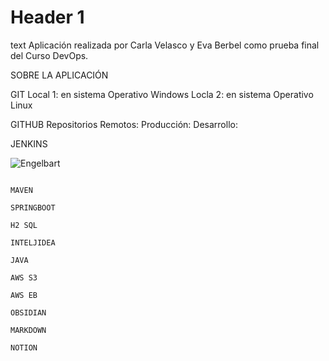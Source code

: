
# Header 1
text
Aplicación realizada por Carla Velasco y Eva Berbel como prueba final del Curso DevOps.

SOBRE LA APLICACIÓN

GIT
	Local 1: en sistema Operativo Windows
	Locla 2: en sistema Operativo Linux

GITHUB
Repositorios Remotos:
		Producción: 
		Desarrollo:
	

JENKINS

![Engelbart](https://github.com/Berbelev/DEV-projecte-DevOps)
```

MAVEN

SPRINGBOOT

H2 SQL

INTELJIDEA

JAVA

AWS S3

AWS EB

OBSIDIAN

MARKDOWN

NOTION
